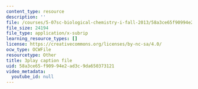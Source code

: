 ```yaml
---
content_type: resource
description: ''
file: /courses/5-07sc-biological-chemistry-i-fall-2013/58a3ce65f90994e2ad3c9da650373121_LCiH8faydGk.srt
file_size: 24194
file_type: application/x-subrip
learning_resource_types: []
license: https://creativecommons.org/licenses/by-nc-sa/4.0/
ocw_type: OCWFile
resourcetype: Other
title: 3play caption file
uid: 58a3ce65-f909-94e2-ad3c-9da650373121
video_metadata:
  youtube_id: null
---
```

